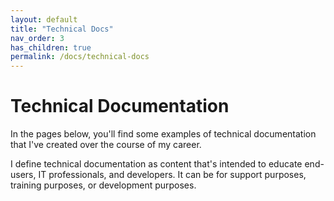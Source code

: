 ```yaml
---
layout: default
title: "Technical Docs"
nav_order: 3
has_children: true
permalink: /docs/technical-docs
---
```


# Technical Documentation

In the pages below, you'll find some examples of technical documentation that I've created over the course of my career.

I define technical documentation as content that's intended to educate end-users, IT professionals, and developers. It can be for support purposes, training purposes, or development purposes.
